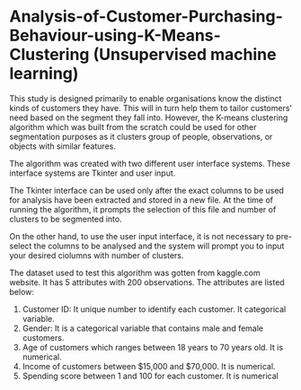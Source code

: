 # Analysis-of-Customer-Purchasing-Behaviour-using-K-Means-Clustering (Unsupervised machine learning)

This study is designed primarily to enable organisations know the distinct kinds of customers they have. This will in turn help them to tailor customers' need based on the segment they fall into. However, the K-means clustering algorithm which was built from the scratch could be used for other segmentation purposes as it clusters group of people, observations, or objects with similar features.

The algorithm was created with two different user interface systems. These interface systems are Tkinter and user input.

The Tkinter interface can be used only after the exact columns to be used for analysis have been extracted and stored in a new file. At the time of running the algorithm, it prompts the selection of this file and number of clusters to be segmented into.

On the other hand, to use the user input interface, it is not necessary to pre-select the columns to be analysed and the system will prompt you to input your desired ciolumns with number of clusters.

The dataset used to test this algorithm was gotten from kaggle.com website. It has 5 attributes with 200 observations. The attributes are listed below:
1. Customer ID: It unique number to identify each customer. It categorical variable.
2. Gender: It is a categorical variable that contains male and female customers.
3. Age of customers which ranges between 18 years to 70 years old. It is numerical.
4. Income of customers between $15,000 and $70,000. It is numerical.
5. Spending score between 1 and 100 for each customer. It is numerical
